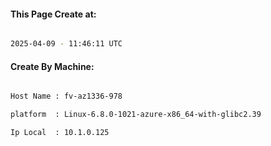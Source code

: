 
   
#### This Page Create at:

```bash

2025-04-09 - 11:46:11 UTC

```

#### Create By Machine:

```bash

Host Name : fv-az1336-978

platform  : Linux-6.8.0-1021-azure-x86_64-with-glibc2.39

Ip Local  : 10.1.0.125

```


